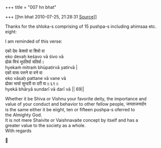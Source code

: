 +++
title = "007 hn bhat"

+++
[[hn bhat	2010-07-25, 21:28:31 [Source](https://groups.google.com/g/bvparishat/c/fi7dEYNhpJk)]]



Thanks for the shloka-s comprising of 15 pushpa-s including ahimsaa etc. eight:

I am reminded of this verse:

एको देवः केशवो वा शिवो वा  
eko devaḥ keśavo vā śivo vā  
ह्येकं मित्रं भूपतिर्वा यतिर्वा।  
hyekaṁ mitraṁ bhūpatirvā yatirvā \|  
एको वासः पत्तने वा वने वा  
eko vāsaḥ pattane vā vane vā  
ह्येका भार्या सुन्दरी वा दरी वा॥ ६९॥  
hyekā bhāryā sundarī vā darī vā \|\| 69\|\|

Whether it be Shiva or Vishnu your favorite deity, the importance and  
value of your conduct and behavior to other fellow people, जनताजनार्दन  
is the same either it be eiight, ten or fifteen pushpa-s oferred to  
the Almighty God.  
It is not mere Shaivite or Vaishnavaite concept by itself and has a  
greater value to the society as a whole.  
With regards




